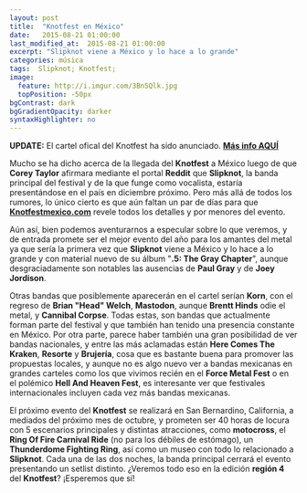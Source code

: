 ```yaml
---
layout: post
title:  "Knotfest en México"
date:   2015-08-21 01:00:00
last_modified_at:  2015-08-21 01:00:00
excerpt: "Slipknot viene a México y lo hace a lo grande"
categories: música
tags:  Slipknot; Knotfest; 
image:
  feature: http://i.imgur.com/3Bn5Qlk.jpg
  topPosition: -50px
bgContrast: dark
bgGradientOpacity: darker
syntaxHighlighter: no
---
```


**UPDATE:** El cartel ofical del Knotfest ha sido anunciado. [**Más info AQUÍ**](http://15khz.com.mx/Knotfest-lineup/)

Mucho se ha dicho acerca de la llegada del **Knotfest** a México luego de que **Corey Taylor** afirmara mediante el portal **Reddit** que **Slipknot**, la banda principal del festival y de la que funge como vocalista, estaría presentándose en el país en diciembre próximo. Pero más allá de todos los rumores, lo único cierto es que aún faltan un par de días para que [**Knotfestmexico.com**](http://www.knotfestmexico.com/) revele todos los detalles y por menores del evento.

Aún así, bien podemos aventurarnos a especular sobre lo que veremos, y de entrada promete ser el mejor evento del año para los amantes del metal ya que sería la primera vez que **Slipknot** viene a México y lo hace a lo grande y con material nuevo de su álbum "**.5: The Gray Chapter**", aunque desgraciadamente son notables las ausencias de **Paul Gray** y de **Joey Jordison**. 

Otras bandas que posiblemente aparecerán en el cartel serían **Korn**, con el regreso de **Brian "Head" Welch**, **Mastodon**, aunque **Brentt Hinds** odie el metal, y **Cannibal Corpse**. Todas estas, son bandas que actualmente forman parte del festival y que también han tenido una presencia constante en México. Por otra parte, parece haber también una gran posibilidad de ver bandas nacionales, y entre las más aclamadas están **Here Comes The Kraken**, **Resorte** y **Brujería**, cosa que es bastante buena para promover las propuestas locales, y aunque no es algo nuevo ver a bandas mexicanas en grandes carteles como los que vivimos recién en el **Force Metal Fest** o en el polémico **Hell And Heaven Fest**, es interesante ver que festivales internacionales incluyen cada vez más bandas mexicanas.

El próximo evento del **Knotfest** se realizará en San Bernardino, California, a mediados del próximo mes de octubre, y prometen ser 40 horas de locura con 5 escenarios principales y distintas atracciones, como **motocross**, el **Ring Of Fire Carnival Ride** (no para los débiles de estómago), un **Thunderdome Fighting Ring**, así como un museo con todo lo relacionado a **Slipknot**. Cada una de las dos noches, la banda principal cerrará el evento presentando un setlist distinto. ¿Veremos todo eso en la edición **región 4** del **Knotfest**? ¡Esperemos que sí!
